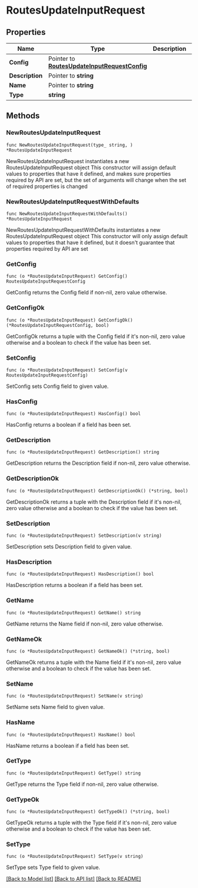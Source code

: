 # RoutesUpdateInputRequest

## Properties

Name | Type | Description | Notes
------------ | ------------- | ------------- | -------------
**Config** | Pointer to [**RoutesUpdateInputRequestConfig**](RoutesUpdateInputRequestConfig.md) |  | [optional] 
**Description** | Pointer to **string** |  | [optional] 
**Name** | Pointer to **string** |  | [optional] 
**Type** | **string** |  | 

## Methods

### NewRoutesUpdateInputRequest

`func NewRoutesUpdateInputRequest(type_ string, ) *RoutesUpdateInputRequest`

NewRoutesUpdateInputRequest instantiates a new RoutesUpdateInputRequest object
This constructor will assign default values to properties that have it defined,
and makes sure properties required by API are set, but the set of arguments
will change when the set of required properties is changed

### NewRoutesUpdateInputRequestWithDefaults

`func NewRoutesUpdateInputRequestWithDefaults() *RoutesUpdateInputRequest`

NewRoutesUpdateInputRequestWithDefaults instantiates a new RoutesUpdateInputRequest object
This constructor will only assign default values to properties that have it defined,
but it doesn't guarantee that properties required by API are set

### GetConfig

`func (o *RoutesUpdateInputRequest) GetConfig() RoutesUpdateInputRequestConfig`

GetConfig returns the Config field if non-nil, zero value otherwise.

### GetConfigOk

`func (o *RoutesUpdateInputRequest) GetConfigOk() (*RoutesUpdateInputRequestConfig, bool)`

GetConfigOk returns a tuple with the Config field if it's non-nil, zero value otherwise
and a boolean to check if the value has been set.

### SetConfig

`func (o *RoutesUpdateInputRequest) SetConfig(v RoutesUpdateInputRequestConfig)`

SetConfig sets Config field to given value.

### HasConfig

`func (o *RoutesUpdateInputRequest) HasConfig() bool`

HasConfig returns a boolean if a field has been set.

### GetDescription

`func (o *RoutesUpdateInputRequest) GetDescription() string`

GetDescription returns the Description field if non-nil, zero value otherwise.

### GetDescriptionOk

`func (o *RoutesUpdateInputRequest) GetDescriptionOk() (*string, bool)`

GetDescriptionOk returns a tuple with the Description field if it's non-nil, zero value otherwise
and a boolean to check if the value has been set.

### SetDescription

`func (o *RoutesUpdateInputRequest) SetDescription(v string)`

SetDescription sets Description field to given value.

### HasDescription

`func (o *RoutesUpdateInputRequest) HasDescription() bool`

HasDescription returns a boolean if a field has been set.

### GetName

`func (o *RoutesUpdateInputRequest) GetName() string`

GetName returns the Name field if non-nil, zero value otherwise.

### GetNameOk

`func (o *RoutesUpdateInputRequest) GetNameOk() (*string, bool)`

GetNameOk returns a tuple with the Name field if it's non-nil, zero value otherwise
and a boolean to check if the value has been set.

### SetName

`func (o *RoutesUpdateInputRequest) SetName(v string)`

SetName sets Name field to given value.

### HasName

`func (o *RoutesUpdateInputRequest) HasName() bool`

HasName returns a boolean if a field has been set.

### GetType

`func (o *RoutesUpdateInputRequest) GetType() string`

GetType returns the Type field if non-nil, zero value otherwise.

### GetTypeOk

`func (o *RoutesUpdateInputRequest) GetTypeOk() (*string, bool)`

GetTypeOk returns a tuple with the Type field if it's non-nil, zero value otherwise
and a boolean to check if the value has been set.

### SetType

`func (o *RoutesUpdateInputRequest) SetType(v string)`

SetType sets Type field to given value.



[[Back to Model list]](../README.md#documentation-for-models) [[Back to API list]](../README.md#documentation-for-api-endpoints) [[Back to README]](../README.md)


